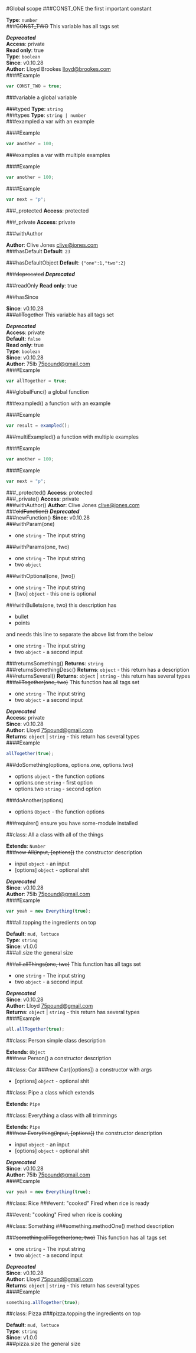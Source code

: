 #Global scope
<a name="CONST_ONE"></a>
###CONST_ONE
the first important constant

**Type**: `number`  
<a name="CONST_TWO"></a>
###~~CONST_TWO~~
This variable has all tags set

***Deprecated***  
**Access**: private  
**Read only**: true  
**Type**: `boolean`  
**Since**: v0.10.28  
**Author**: Lloyd Brookes <lloyd@brookes.com>  
####Example
```js
var CONST_TWO = true;
```
<a name="variable"></a>
###variable
a global variable

  
<a name="typed"></a>
###typed
**Type**: `string`  
<a name="types"></a>
###types
**Type**: `string | number`  
<a name="exampled"></a>
###exampled
a var with an example

  
####Example
```js
var another = 100;
```
<a name="examples"></a>
###examples
a var with multiple examples

  
####Example
```js
var another = 100;
```
####Example
```js
var next = "p";
```
<a name="_protected"></a>
###_protected
**Access**: protected  
  
<a name="_private"></a>
###_private
**Access**: private  
  
<a name="withAuthor"></a>
###withAuthor
  
**Author**: Clive Jones <clive@jones.com>  
<a name="hasDefault"></a>
###hasDefault
**Default**: `23`  
  
<a name="hasDefaultObject"></a>
###hasDefaultObject
**Default**: `{"one":1,"two":2}`  
  
<a name="deprecated"></a>
###~~deprecated~~
***Deprecated***  
  
<a name="readOnly"></a>
###readOnly
**Read only**: true  
  
<a name="hasSince"></a>
###hasSince
  
**Since**: v0.10.28  
<a name="allTogether"></a>
###~~allTogether~~
This variable has all tags set

***Deprecated***  
**Access**: private  
**Default**: `false`  
**Read only**: true  
**Type**: `boolean`  
**Since**: v0.10.28  
**Author**: 75lb <75pound@gmail.com>  
####Example
```js
var allTogether = true;
```
<a name="globalFunc"></a>
###globalFunc()
a global function

<a name="exampled"></a>
###exampled()
a function with an example

####Example
```js
var result = exampled();
```
<a name="multiExampled"></a>
###multiExampled()
a function with multiple examples

####Example
```js
var another = 100;
```
####Example
```js
var next = "p";
```
<a name="_protected"></a>
###_protected()
**Access**: protected  
<a name="_private"></a>
###_private()
**Access**: private  
<a name="withAuthor"></a>
###withAuthor()
**Author**: Clive Jones <clive@jones.com>  
<a name="oldFunction"></a>
###~~oldFunction()~~
***Deprecated***  
<a name="newFunction"></a>
###newFunction()
**Since**: v0.10.28  
<a name="withParam"></a>
###withParam(one)

- one `string` - The input string

<a name="withParams"></a>
###withParams(one, two)

- one `string` - The input string
- two `object`

<a name="withOptional"></a>
###withOptional(one, [two])

- one `string` - The input string
- [two] `object` - this one is optional

<a name="withBullets"></a>
###withBullets(one, two)
this description has 

- bullet
- points

and needs this line to separate the above list from the below


- one `string` - The input string
- two `object` - a second input

<a name="returnsSomething"></a>
###returnsSomething()
**Returns**: `string`  
<a name="returnsSomethingDesc"></a>
###returnsSomethingDesc()
**Returns**: `object` - this return has a description  
<a name="returnsSeveral"></a>
###returnsSeveral()
**Returns**: `object` | `string` - this return has several types  
<a name="allTogether"></a>
###~~allTogether(one, two)~~
This function has all tags set


- one `string` - The input string
- two `object` - a second input

***Deprecated***  
**Access**: private  
**Since**: v0.10.28  
**Author**: Lloyd <75pound@gmail.com>  
**Returns**: `object` | `string` - this return has several types  
####Example
```js
allTogether(true);
```
<a name="doSomething"></a>
###doSomething(options, options.one, options.two)

- options `object` - the function options
- options.one `string` - first option
- options.two `string` - second option

<a name="doAnother"></a>
###doAnother(options)

- options `Object` - the function options

<a name="requirer"></a>
###requirer()
ensure you have some-module installed

<a name="All"></a>

##class: All
a class with all of the things

**Extends**: `Number`  
<a name="All"></a>
###~~new All(input, [options])~~
the constructor description


- input `object` - an input
- [options] `object` - optional shit

***Deprecated***  
**Since**: v0.10.28  
**Author**: 75lb <75pound@gmail.com>  
####Example
```js
var yeah = new Everything(true);
```
<a name="All#topping"></a>
###all.topping
the ingredients on top

**Default**: `mud, lettuce`  
**Type**: `string`  
**Since**: v1.0.0  
<a name="All#size"></a>
###all.size
the general size

  
<a name="All#allThings"></a>
###~~all.allThings(one, two)~~
This function has all tags set


- one `string` - The input string
- two `object` - a second input

***Deprecated***  
**Since**: v0.10.28  
**Author**: Lloyd <75pound@gmail.com>  
**Returns**: `object` | `string` - this return has several types  
####Example
```js
all.allTogether(true);
```
<a name="Person"></a>

##class: Person
simple class description

**Extends**: `Object`  
<a name="Person"></a>
###new Person()
a constructor description

<a name="Car"></a>

##class: Car
<a name="Car"></a>
###new Car([options])
a constructor with args


- [options] `object` - optional shit

<a name="Pipe"></a>

##class: Pipe
a class which extends

**Extends**: `Pipe`  
<a name="Everything"></a>

##class: Everything
a class with all trimmings

**Extends**: `Pipe`  
<a name="Everything"></a>
###~~new Everything(input, [options])~~
the constructor description


- input `object` - an input
- [options] `object` - optional shit

***Deprecated***  
**Since**: v0.10.28  
**Author**: 75lb <75pound@gmail.com>  
####Example
```js
var yeah = new Everything(true);
```
<a name="Rice"></a>

##class: Rice
###event: "cooked"
Fired when rice is ready

###event: "cooking"
Fired when rice is cooking

<a name="Something"></a>

##class: Something
<a name="Something#methodOne"></a>
###something.methodOne()
method description

<a name="Something#allTogether"></a>
###~~something.allTogether(one, two)~~
This function has all tags set


- one `string` - The input string
- two `object` - a second input

***Deprecated***  
**Since**: v0.10.28  
**Author**: Lloyd <75pound@gmail.com>  
**Returns**: `object` | `string` - this return has several types  
####Example
```js
something.allTogether(true);
```
<a name="Pizza"></a>

##class: Pizza
<a name="Pizza#topping"></a>
###pizza.topping
the ingredients on top

**Default**: `mud, lettuce`  
**Type**: `string`  
**Since**: v1.0.0  
<a name="Pizza#size"></a>
###pizza.size
the general size

  
